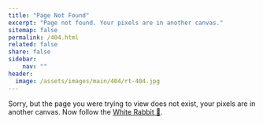 ```yaml
---
title: "Page Not Found"
excerpt: "Page not found. Your pixels are in another canvas."
sitemap: false
permalink: /404.html
related: false
share: false
sidebar:
    nav: ""
header:
  image: /assets/images/main/404/rt-404.jpg
---
```


Sorry, but the page you were trying to view does not exist, your pixels are in another canvas.
Now follow the [White Rabbit 🐇](/).
